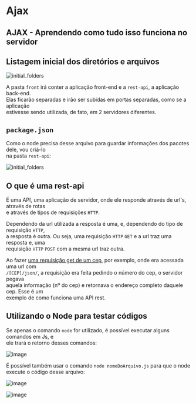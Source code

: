 # Ajax

## AJAX - Aprendendo como tudo isso funciona no servidor 

## Listagem inicial dos diretórios e arquivos 

![initial_folders](https://user-images.githubusercontent.com/29297788/33237133-d344a2ba-d251-11e7-820c-61fc4f36effa.png)

A pasta `front` irá conter a aplicação front-end e a `rest-api`, a aplicação back-end.  
Elas ficarão separadas e irão ser subidas em portas separadas, como se a aplicação  
estivesse sendo utilizada, de fato, em 2 servidores diferentes.  

## `package.json`  
Como o node precisa desse arquivo para guardar informações dos pacotes dele, vou criá-lo  
na pasta `rest-api`:  

![initial_folders](https://user-images.githubusercontent.com/29297788/33237158-b50602fc-d252-11e7-9f29-dfc3c7d2915c.png)

## O que é uma rest-api  
É uma API, uma aplicação de servidor, onde ele responde através de url's, através de rotas  
e através de tipos de requisições `HTTP`. 

Dependendo da url utilizada a resposta é uma, e, dependendo do tipo de requisição `HTTP`,  
a resposta é outra. Ou seja, uma requisição `HTTP` `GET` e a url traz uma resposta e, uma  
requisição `HTTP` `POST` com a mesma url traz outra.  

Ao fazer [uma requisição get de um cep](https://github.com/Roger-Melo/estudos-curso-javascript-ninja/blob/master/aula-29/01-revisao-desafio-28-01.md), por exemplo, onde era acessada uma url com  
`/[CEP]/json/`, a requisição era feita pedindo o número do cep, o servidor pegava  
aquela informação (nº do cep) e retornava o endereço completo daquele cep. Esse é um  
exemplo de como funciona uma API rest.  

## Utilizando o Node para testar códigos 
Se apenas o comando `node` for utilizado, é possível executar alguns comandos em Js, e  
ele trará o retorno desses comandos:  

![image](https://user-images.githubusercontent.com/29297788/33237236-25208ed4-d255-11e7-9e90-70911c3b6559.png)

É possível também usar o comando `node nomeDoArquivo.js` para que o node  
execute o código desse arquivo:  

![image](https://user-images.githubusercontent.com/29297788/33237217-71fb8df4-d254-11e7-9247-f4532ce8bdfd.png)

![image](https://user-images.githubusercontent.com/29297788/33237219-80a11e3c-d254-11e7-87ba-9b26f0a80c54.png)

